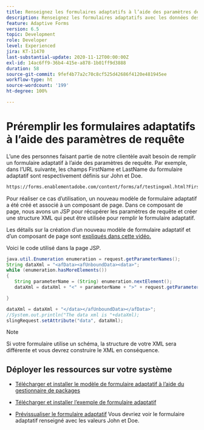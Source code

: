 ```yaml
---
title: Renseignez les formulaires adaptatifs à l’aide des paramètres de requête.
description: Renseignez les formulaires adaptatifs avec les données des paramètres de requête.
feature: Adaptive Forms
version: 6.5
topic: Development
role: Developer
level: Experienced
jira: KT-11470
last-substantial-update: 2020-11-12T00:00:00Z
exl-id: 14ac6ff9-36b4-415e-a878-1b01ff9d3888
duration: 58
source-git-commit: 9fef4b77a2c70c8cf525d42686f4120e481945ee
workflow-type: ht
source-wordcount: '199'
ht-degree: 100%

---
```


# Préremplir les formulaires adaptatifs à l’aide des paramètres de requête

L’une des personnes faisant partie de notre clientèle avait besoin de remplir un formulaire adaptatif à l’aide des paramètres de requête. Par exemple, dans l’URL suivante, les champs FirstName et LastName du formulaire adaptatif sont respectivement définis sur John et Doe.

```html
https://forms.enablementadobe.com/content/forms/af/testingxml.html?FirstName=John&LastName=Doe
```

Pour réaliser ce cas d’utilisation, un nouveau modèle de formulaire adaptatif a été créé et associé à un composant de page. Dans ce composant de page, nous avons un JSP pour récupérer les paramètres de requête et créer une structure XML qui peut être utilisée pour remplir le formulaire adaptatif.

Les détails sur la création d’un nouveau modèle de formulaire adaptatif et d’un composant de page sont [expliqués dans cette vidéo.](https://experienceleague.adobe.com/docs/experience-manager-learn/forms/storing-and-retrieving-form-data/part5.html?lang=fr)

Voici le code utilisé dans la page JSP.

```java
java.util.Enumeration enumeration = request.getParameterNames();
String dataXml = "<afData><afUnboundData><data>";
while (enumeration.hasMoreElements())
{
   String parameterName = (String) enumeration.nextElement();
   dataXml = dataXml + "<" + parameterName + ">" + request.getParameter(parameterName) + "</" + parameterName + ">";

}

dataXml = dataXml + "</data></afUnboundData></afData>";
//System.out.println("The data xml is "+dataXml);
slingRequest.setAttribute("data", dataXml);
```

>[!NOTE]
>
>Si votre formulaire utilise un schéma, la structure de votre XML sera différente et vous devrez construire le XML en conséquence.


## Déployer les ressources sur votre système

* [Télécharger et installer le modèle de formulaire adaptatif à l’aide du gestionnaire de packages](assets/populate-with-xml.zip)
* [Télécharger et installer l’exemple de formulaire adaptatif](assets/populate-af-with-query-paramters-form.zip)

* [Prévissualiser le formulaire adaptatif](http://localhost:4502/content/dam/formsanddocuments/testingxml/jcr:content?wcmmode=disabled&amp;FirstName=John&amp;LastName=Doe)
Vous devriez voir le formulaire adaptatif renseigné avec les valeurs John et Doe.
